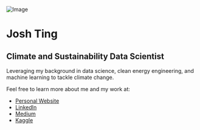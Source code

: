 ![Image](https://joshtingcom.files.wordpress.com/2021/12/dscf8555-2.jpg?w=1920&h=&zoom=2)

# Josh Ting

## Climate and Sustainability Data Scientist

Leveraging my background in data science, clean energy engineering, and machine learning to tackle climate change.

Feel free to learn more about me and my work at:
* [Personal Website](https://joshting.com/)
* [LinkedIn](https://www.linkedin.com/in/justjoshtings)
* [Medium](http://joshting.medium.com/)
* [Kaggle](https://www.kaggle.com/justjoshtings)




<!---
justjoshtings/justjoshtings is a ✨ special ✨ repository because its `README.md` (this file) appears on your GitHub profile.
You can click the Preview link to take a look at your changes.
--->
